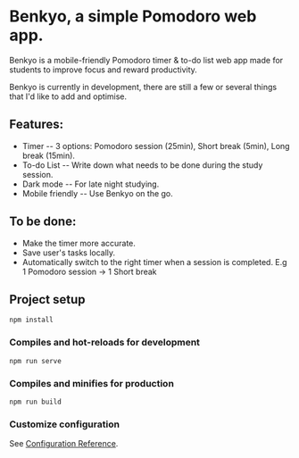 # Benkyo, a simple Pomodoro web app.

Benkyo is a mobile-friendly Pomodoro timer & to-do list web app made for 
students to improve focus and reward productivity.

Benkyo is currently in development, there are still a few or several things that
I'd like to add and optimise.

## Features:

* Timer -- 3 options: Pomodoro session (25min), Short break (5min), Long break (15min).
* To-do List -- Write down what needs to be done during the study session.
* Dark mode -- For late night studying.
* Mobile friendly -- Use Benkyo on the go. 


## To be done:

* Make the timer more accurate.
* Save user's tasks locally.
* Automatically switch to the right timer when a session is completed. E.g 1 Pomodoro session -> 1 Short break


## Project setup
```
npm install
```

### Compiles and hot-reloads for development
```
npm run serve
```

### Compiles and minifies for production
```
npm run build
```

### Customize configuration
See [Configuration Reference](https://cli.vuejs.org/config/).
